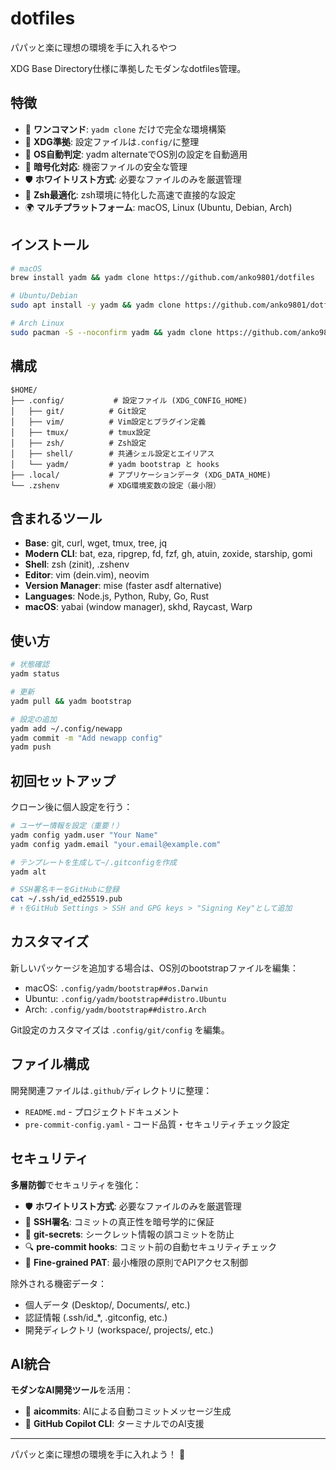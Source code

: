 # dotfiles

パパッと楽に理想の環境を手に入れるやつ

XDG Base Directory仕様に準拠したモダンなdotfiles管理。

## 特徴

- 🚀 **ワンコマンド**: `yadm clone` だけで完全な環境構築
- 📁 **XDG準拠**: 設定ファイルは`.config/`に整理
- 🎯 **OS自動判定**: yadm alternateでOS別の設定を自動適用
- 🔐 **暗号化対応**: 機密ファイルの安全な管理
- 🛡️ **ホワイトリスト方式**: 必要なファイルのみを厳選管理
- 🐚 **Zsh最適化**: zsh環境に特化した高速で直接的な設定
- 🌍 **マルチプラットフォーム**: macOS, Linux (Ubuntu, Debian, Arch)

## インストール

```bash
# macOS
brew install yadm && yadm clone https://github.com/anko9801/dotfiles

# Ubuntu/Debian
sudo apt install -y yadm && yadm clone https://github.com/anko9801/dotfiles

# Arch Linux
sudo pacman -S --noconfirm yadm && yadm clone https://github.com/anko9801/dotfiles
```

## 構成

```
$HOME/
├── .config/           # 設定ファイル (XDG_CONFIG_HOME)
│   ├── git/          # Git設定
│   ├── vim/          # Vim設定とプラグイン定義
│   ├── tmux/         # tmux設定
│   ├── zsh/          # Zsh設定
│   ├── shell/        # 共通シェル設定とエイリアス
│   └── yadm/         # yadm bootstrap と hooks
├── .local/           # アプリケーションデータ (XDG_DATA_HOME)
└── .zshenv           # XDG環境変数の設定（最小限）
```

## 含まれるツール

- **Base**: git, curl, wget, tmux, tree, jq
- **Modern CLI**: bat, eza, ripgrep, fd, fzf, gh, atuin, zoxide, starship, gomi
- **Shell**: zsh (zinit), .zshenv
- **Editor**: vim (dein.vim), neovim
- **Version Manager**: mise (faster asdf alternative)
- **Languages**: Node.js, Python, Ruby, Go, Rust
- **macOS**: yabai (window manager), skhd, Raycast, Warp

## 使い方

```bash
# 状態確認
yadm status

# 更新
yadm pull && yadm bootstrap

# 設定の追加
yadm add ~/.config/newapp
yadm commit -m "Add newapp config"
yadm push
```

## 初回セットアップ

クローン後に個人設定を行う：

```bash
# ユーザー情報を設定（重要！）
yadm config yadm.user "Your Name"
yadm config yadm.email "your.email@example.com"

# テンプレートを生成して~/.gitconfigを作成
yadm alt

# SSH署名キーをGitHubに登録
cat ~/.ssh/id_ed25519.pub
# ↑をGitHub Settings > SSH and GPG keys > "Signing Key"として追加
```

## カスタマイズ

新しいパッケージを追加する場合は、OS別のbootstrapファイルを編集：
- macOS: `.config/yadm/bootstrap##os.Darwin`
- Ubuntu: `.config/yadm/bootstrap##distro.Ubuntu`
- Arch: `.config/yadm/bootstrap##distro.Arch`

Git設定のカスタマイズは `.config/git/config` を編集。

## ファイル構成

開発関連ファイルは`.github/`ディレクトリに整理：
- `README.md` - プロジェクトドキュメント
- `pre-commit-config.yaml` - コード品質・セキュリティチェック設定

## セキュリティ

**多層防御**でセキュリティを強化：
- 🛡️ **ホワイトリスト方式**: 必要なファイルのみを厳選管理
- 🔐 **SSH署名**: コミットの真正性を暗号学的に保証
- 🚫 **git-secrets**: シークレット情報の誤コミットを防止
- 🔍 **pre-commit hooks**: コミット前の自動セキュリティチェック
- 🎯 **Fine-grained PAT**: 最小権限の原則でAPIアクセス制御

除外される機密データ：
- 個人データ (Desktop/, Documents/, etc.)
- 認証情報 (.ssh/id_*, .gitconfig, etc.)  
- 開発ディレクトリ (workspace/, projects/, etc.)

## AI統合

**モダンなAI開発ツール**を活用：
- 🤖 **aicommits**: AIによる自動コミットメッセージ生成
- 🚀 **GitHub Copilot CLI**: ターミナルでのAI支援

---

パパッと楽に理想の環境を手に入れよう！ 🚀